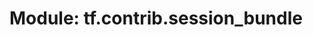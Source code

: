 <div itemscope itemtype="http://developers.google.com/ReferenceObject">
<meta itemprop="name" content="tf.contrib.session_bundle" />
<meta itemprop="path" content="Stable" />
</div>

# Module: tf.contrib.session_bundle



